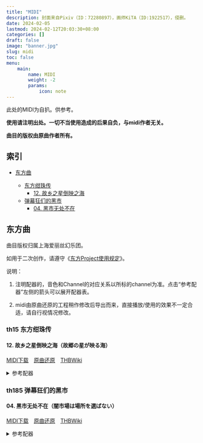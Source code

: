 ```yaml
---
title: "MIDI"
description: 封面来自Pixiv（ID：72280897），画师KiTA（ID:1922517），侵删。
date: 2024-02-05
lastmod: 2024-02-12T20:03:30+08:00
categories: []
draft: false
image: "banner.jpg"
slug: midi
toc: false
menu:
    main: 
        name: MIDI
        weight: -2
        params:
            icon: note
---
```


此处的MIDI为自扒。供参考。

**使用请注明出处。一切不当使用造成的后果自负，与midi作者无关。**

**曲目的版权由原曲作者所有。**

## 索引

- [东方曲](#东方曲)

    - [东方绀珠传](#th15-东方绀珠传)
        - [12. 故乡之星倒映之海](#故乡之星倒映之海故郷の星が映る海)
    - [弹幕狂们的黑市](#th185-弹幕狂们的黑市)
        - [04. 黑市无处不在](#黑市无处不在闇市場は場所を選ばない)

## 东方曲

曲目版权归属上海爱丽丝幻乐团。

如用于二次创作，请遵守《[东方Project使用规定](https://thwiki.cc/-/3r7k)》。

说明：

1. 注明配器的，音色和Channel的对应关系以所标的channel为准。点击“参考配器”左侧的箭头可以展开配器表。

2. midi由原曲还原的工程稍作修改后导出而来，直接播放/使用的效果不一定合适，请自行视情况修改。


### th15 东方绀珠传

#### 12. 故乡之星倒映之海（故郷の星が映る海）

[MIDI下载](https://midi.strmnl.top/touhou/th15/th15_12.mid)　[原曲还原](https://www.bilibili.com/video/BV1K8411b7tu)　[THBWiki](https://thwiki.cc/故乡之星倒映之海)

<details>
<summary>参考配器</summary>
    
Channel|音源和音色|备注
-------|----|----
1|Retrologue Pristine Bell|无
2|SD-90 St.Strings|Solo Set 049 000
3|SD-90 Celtic Ens|Special 2 Set 052
4|Trilian Juno Phat Philter|部分较旧的音源考据中误标为Trilian Noctavia Bass Station
5|Trilian TR-Violent 101|音色自带琶音预设，将midi中含断音的音符改为长音就会自动演奏（或者可以试着关掉琶音器）
10|Groove Agent Dam Hard|无
---|SD-90 Flute vib|Solo Set 074 000，midi中遗漏了，应该是叠在Celtic Ens上的
---|音・辞典 VOL.3 砂浜で波が砕ける|A3_05042.wav，可能做了裁剪和变速变调

</details>


### th185 弹幕狂们的黑市

#### 04. 黑市无处不在（闇市場は場所を選ばない）

[MIDI下载](https://midi.strmnl.top/touhou/th185/th185_04.mid)　[原曲还原](https://www.bilibili.com/video/BV1b642137V3)　[THBWiki](https://thwiki.cc/黑市无处不在)


<details>
<summary>参考配器</summary>
    
Channel|音源和音色|备注
-------|----|----
1|4Knob PopD|使用的预设未知
2|4Knob PopD|使用的预设未知
3|Rerologue Elite Lead|可能使用了音色自带的颤音预设，默认用CC1调节
4|SD-90 Sax Section|Special 2 Set 040
5|SD-90 Romantic Tp|Solo Set 057 000
6|Trilian Retro 60's Mute|无
7|Trilian Hardcore Finger|扒谱可能有误
8|Electri6ity Rickenbacker Amped|无
10|Triebwerk Drum Kit 6|无
10|Groove Agent Dam Hard|叠音色
</details>